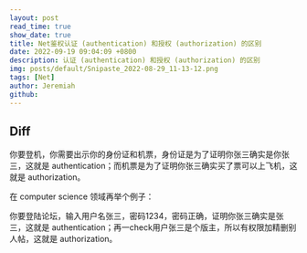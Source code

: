 ```yaml
---
layout: post
read_time: true
show_date: true
title: Net鉴权认证 (authentication) 和授权 (authorization) 的区别
date: 2022-09-19 09:04:09 +0800
description: 认证 (authentication) 和授权 (authorization) 的区别
img: posts/default/Snipaste_2022-08-29_11-13-12.png
tags: [Net]
author: Jeremiah
github: 
---
```


## Diff
你要登机，你需要出示你的身份证和机票，身份证是为了证明你张三确实是你张三，这就是 authentication；而机票是为了证明你张三确实买了票可以上飞机，这就是 authorization。

在 computer science 领域再举个例子：

你要登陆论坛，输入用户名张三，密码1234，密码正确，证明你张三确实是张三，这就是 authentication；再一check用户张三是个版主，所以有权限加精删别人帖，这就是 authorization。